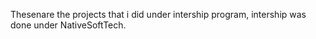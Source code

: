 Thesenare the projects that i did under intership program, intership was done under NativeSoftTech.
